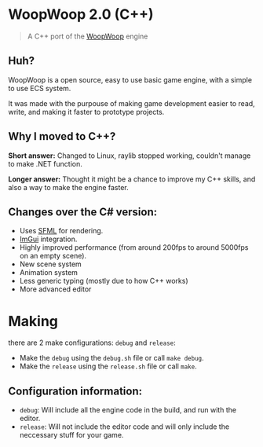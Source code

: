 # WoopWoop 2.0 (C++)

> A C++ port of the [WoopWoop](https://github.com/DanPeled/WoopWoop-Game-Engine) engine
## Huh?
WoopWoop is a open source, easy to use basic game engine, with a simple to use ECS system. 

It was made with the purpouse of making game development easier to read, write, and making it faster to prototype projects.
## Why I moved to C++?

**Short answer:** Changed to Linux, raylib stopped working, couldn't manage to make .NET function.

**Longer answer:** Thought it might be a chance to improve my C++ skills, and also a way to make the engine faster.

## Changes over the C# version:
- Uses [SFML](https://www.sfml-dev.org/) for rendering.
- [ImGui](https://github.com/ocornut/imgui) integration.
- Highly improved performance (from around 200fps to around 5000fps on an empty scene).
- New scene system
- Animation system
- Less generic typing (mostly due to how C++ works)
- More advanced editor

# Making
there are 2 make configurations: `debug` and `release`:
- Make the `debug` using the `debug.sh` file or call `make debug`.
- Make the `release` using the `release.sh` file or call `make`.

## Configuration information: 
- `debug`: Will include all the engine code in the build, and run with the editor.
- `release`: Will not include the editor code and will only include the neccessary stuff for your game.